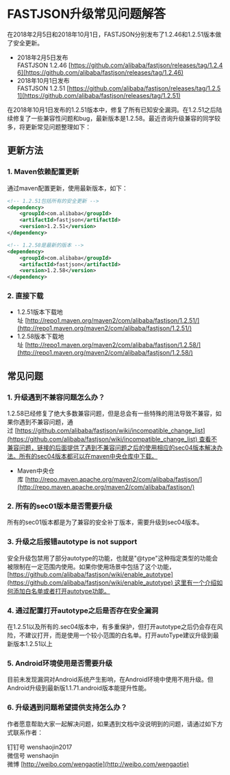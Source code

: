 # FASTJSON升级常见问题解答

在2018年2月5日和2018年10月1日，FASTJSON分别发布了1.2.46和1.2.51版本做了安全更新。

- 2018年2月5日发布FASTJSON 1.2.46 [https://github.com/alibaba/fastjson/releases/tag/1.2.46](https://github.com/alibaba/fastjson/releases/tag/1.2.46)
- 2018年10月1日发布FASTJSON 1.2.51 [https://github.com/alibaba/fastjson/releases/tag/1.2.51](https://github.com/alibaba/fastjson/releases/tag/1.2.51)

在2018年10月1日发布的1.2.51版本中，修复了所有已知安全漏洞。在1.2.51之后陆续修复了一些兼容性问题和bug，最新版本是1.2.58。最近咨询升级兼容的同学较多，将更新常见问题整理如下：

<a name="47bb9a7b"></a>
## 更新方法

<a name="0288f5bf"></a>
### 1. Maven依赖配置更新

通过maven配置更新，使用最新版本，如下：

```xml
<!-- 1.2.51包括所有的安全更新 -->
<dependency>
    <groupId>com.alibaba</groupId>
    <artifactId>fastjson</artifactId>
    <version>1.2.51</version>
</dependency>

<!-- 1.2.58是最新的版本 -->
<dependency>
    <groupId>com.alibaba</groupId>
    <artifactId>fastjson</artifactId>
    <version>1.2.58</version>
</dependency>
```

<a name="618ab5e4"></a>
### 2. 直接下载

- 1.2.51版本下载地址 [http://repo1.maven.org/maven2/com/alibaba/fastjson/1.2.51/](http://repo1.maven.org/maven2/com/alibaba/fastjson/1.2.51/)
- 1.2.58版本下载地址 [http://repo1.maven.org/maven2/com/alibaba/fastjson/1.2.58/](http://repo1.maven.org/maven2/com/alibaba/fastjson/1.2.58/)

<a name="50d52dd9"></a>
## 常见问题

<a name="4daeaf62"></a>
### 1. 升级遇到不兼容问题怎么办？

1.2.58已经修复了绝大多数兼容问题，但是总会有一些特殊的用法导致不兼容，如果你遇到不兼容问题，通过 [https://github.com/alibaba/fastjson/wiki/incompatible_change_list](https://github.com/alibaba/fastjson/wiki/incompatible_change_list) 查看不兼容问题，链接的后面提供了遇到不兼容问题之后的使用相应的sec04版本解决办法。所有的sec04版本都可以在maven中央仓库中下载。

- Maven中央仓库 [http://repo.maven.apache.org/maven2/com/alibaba/fastjson/](http://repo.maven.apache.org/maven2/com/alibaba/fastjson/)

<a name="89c7d396"></a>

### 2. 所有的sec01版本是否需要升级
所有的sec01版本都是为了兼容的安全补丁版本，需要升级到sec04版本。

### 3. 升级之后报错autotype is not support

安全升级包禁用了部分autotype的功能，也就是"@type"这种指定类型的功能会被限制在一定范围内使用。如果你使用场景中包括了这个功能，[https://github.com/alibaba/fastjson/wiki/enable_autotype](https://github.com/alibaba/fastjson/wiki/enable_autotype) 这里有一个介绍如何添加白名单或者打开autotype功能。

<a name="af0a88cf"></a>
### 4. 通过配置打开autotype之后是否存在安全漏洞

在1.2.51以及所有的.sec04版本中，有多重保护，但打开autotype之后仍会存在风险，不建议打开，而是使用一个较小范围的白名单。打开autoType建议升级到最新版本1.2.51以上

<a name="3e2636c8"></a>
### 5. Android环境使用是否需要升级

目前未发现漏洞对Android系统产生影响，在Android环境中使用不用升级。但Android升级到最新版1.1.71.android版本能提升性能。

<a name="a3b7cbe5"></a>
### 6. 升级遇到问题希望提供支持怎么办？

作者愿意帮助大家一起解决问题，如果遇到文档中没说明到的问题，请通过如下方式联系作者：

钉钉号 wenshaojin2017<br />微信号 wenshaojin<br />微博 [http://weibo.com/wengaotie](http://weibo.com/wengaotie)
